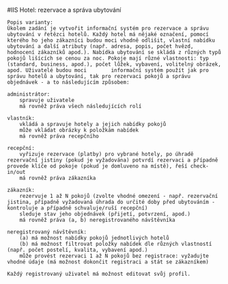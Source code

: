 #IIS 
Hotel: rezervace a správa ubytování 

    Popis varianty:
    Úkolem zadání je vytvořit informační systém pro rezervace a správu ubytování v řetězci hotelů. Každý hotel má nějaké označení, pomocí kterého ho jeho zákazníci budou moci vhodně odlišit, vlastní nabídku ubytování a další atributy (např. adresa, popis, počet hvězd, hodnocení zákazníků apod.). Nabídka ubytování se skládá z různých typů pokojů lišících se cenou za noc. Pokoje mají různé vlastnosti: typ (standard, business, apod.), počet lůžek, vybavení, volitelný obrázek, apod. Uživatelé budou moci        informační systém použít jak pro správu hotelů a ubytování, tak pro rezervaci pokojů a správu objednávek - a to následujícím způsobem:

    administrátor:
        spravuje uživatele
        má rovněž práva všech následujících rolí

    vlastník:
        vkládá a spravuje hotely a jejich nabídky pokojů
        může vkládat obrázky k položkám nabídek
        má rovněž práva recepčního

    recepční:
        vyřizuje rezervace (platby) pro vybrané hotely, po úhradě rezervační jistiny (pokud je vyžadována) potvrdí rezervaci a případně provede klíče od pokoje (pokud je domluveno na místě), řeší check-in/out
        má rovněž práva zákazníka

    zákazník:
        rezervuje 1 až N pokojů (zvolte vhodné omezení - např. rezervační jistina, případně vyžadovaná úhrada do určité doby před ubytováním - kontroluje a případně schvaluje/ruší recepční)
        sleduje stav jeho objednávek (přijetí, potvrzení, apod.)
        má rovněž práva (a, b) neregistrovaného návštěvníka

    neregistrovaný návštěvník:
        (a) má možnost nabídky pokojů jednotlivých hotelů
        (b) má možnost filtrovat položky nabídek dle různých vlastností (např. počet postelí, kvalita, vybavení apod.)
        může provést rezervaci 1 až N pokojů bez registrace: vyžadujte vhodné údaje (má možnost dokončit registraci a stát se zákazníkem)

    Každý registrovaný uživatel má možnost editovat svůj profil.
